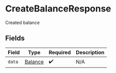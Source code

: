 # CreateBalanceResponse

Created balance


## Fields

| Field                                     | Type                                      | Required                                  | Description                               |
| ----------------------------------------- | ----------------------------------------- | ----------------------------------------- | ----------------------------------------- |
| `data`                                    | [Balance](../../models/shared/Balance.md) | :heavy_check_mark:                        | N/A                                       |